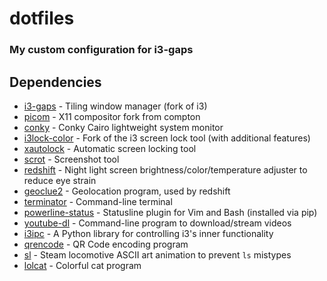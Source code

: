 # dotfiles

### My custom configuration for i3-gaps

## Dependencies
* [i3-gaps](https://github.com/Airblader/i3) - Tiling window manager (fork of i3)
* [picom](https://pkgs.com/download/picom) - X11 compositor fork from compton
* [conky](https://aur.archlinux.org/packages/conky-git) - Conky Cairo lightweight system monitor
* [i3lock-color](https://github.com/Raymo111/i3lock-color) - Fork of the i3 screen lock tool (with additional features)
* [xautolock](https://pkgs.org/download/xautolock) - Automatic screen locking tool
* [scrot](https://pkgs.org/download/scrot) - Screenshot tool
* [redshift](https://pkgs.org/download/redshift) - Night light screen brightness/color/temperature adjuster to reduce eye strain
* [geoclue2](https://pkgs.org/download/geoclue2) - Geolocation program, used by redshift
* [terminator](https://pkgs.org/download/terminator) - Command-line terminal
* [powerline-status](https://pypi.org/project/powerline-status/) - Statusline plugin for Vim and Bash (installed via pip)
* [youtube-dl](https://pypi.org/project/youtube_dl/) - Command-line program to download/stream videos
* [i3ipc](https://pypi.org/project/i3ipc/) - A Python library for controlling i3's inner functionality
* [qrencode](https://pkgs.org/download/qrencode) - QR Code encoding program
* [sl](https://pkgs.org/download/sl) - Steam locomotive ASCII art animation to prevent `ls` mistypes
* [lolcat](https://pkgs.org/download/lolcat) - Colorful cat program
